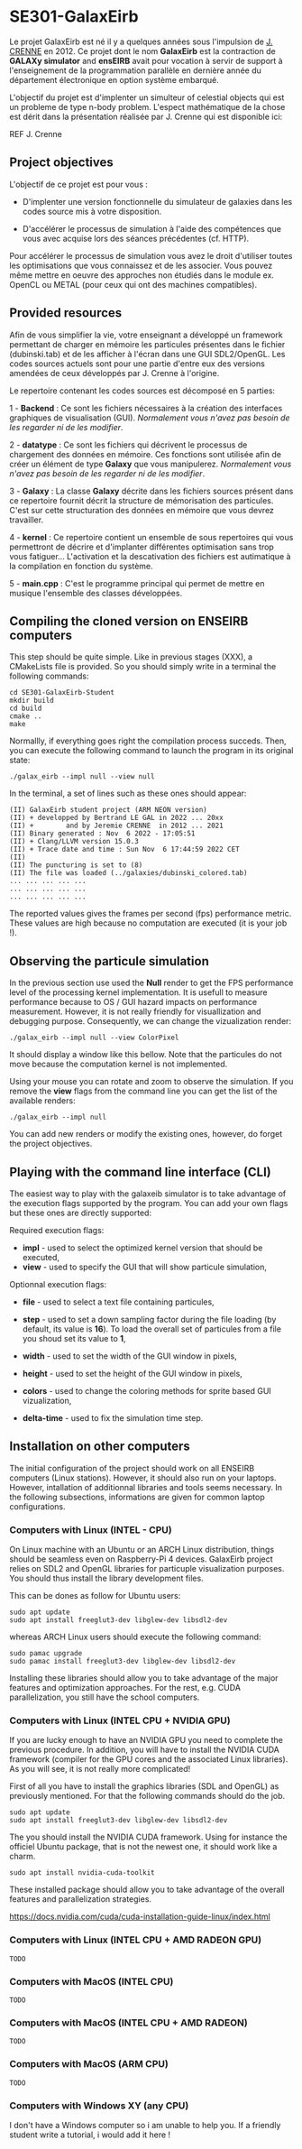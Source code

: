 # SE301-GalaxEirb
 
 Le projet GalaxEirb est né il y a quelques années sous l'impulsion de [J. CRENNE](https://www.linkedin.com/in/jeremiecrenne) en 2012. Ce projet dont le nom **GalaxEirb** est la contraction de **GALAXy simulator** and **ensEIRB** avait pour vocation à servir de support à l'enseignement de la programmation parallèle en dernière année du département électronique en option système embarqué.

L'objectif du projet est d'implenter un simulteur of celestial objects qui est un probleme de type n-body problem. L'espect mathématique de la chose est dérit dans la présentation réalisée par J. Crenne qui est disponible ici:

REF J. Crenne

## Project objectives

L'objectif de ce projet est pour vous :

- D'implenter une version fonctionnelle du simulateur de galaxies dans les codes source mis à votre disposition.

- D'accélérer le processus de simulation à l'aide des compétences que vous avec acquise lors des séances précédentes (cf. HTTP).

Pour accélérer le processus de simulation vous avez le droit d'utiliser toutes les optimisations que vous connaissez et de les associer. Vous pouvez même mettre en oeuvre des approches non étudiés dans le module ex. OpenCL ou METAL (pour ceux qui ont des machines compatibles).

## Provided resources

Afin de vous simplifier la vie, votre enseignant a développé un framework permettant de charger en mémoire les particules présentes dans le fichier (dubinski.tab) et de les afficher à l'écran dans une GUI SDL2/OpenGL. Les codes sources actuels sont pour une partie d'entre eux des versions amendées de ceux développés par J. Crenne à l'origine.

Le repertoire contenant les codes sources est décomposé en 5 parties:

1 - **Backend** : Ce sont les fichiers nécessaires à la création des interfaces graphiques de visualisation (GUI). *Normalement vous n'avez pas besoin de les regarder ni de les modifier*.

2 - **datatype** : Ce sont les fichiers qui décrivent le processus de chargement des données en mémoire. Ces fonctions sont utilisée afin de créer un élément de type **Galaxy** que vous manipulerez. *Normalement vous n'avez pas besoin de les regarder ni de les modifier*.

3 - **Galaxy** : La classe **Galaxy** décrite dans les fichiers sources présent dans ce repertoire fournit décrit la structure de mémorisation des particules. C'est sur cette structuration des données en mémoire que vous devrez travailler.

4 - **kernel** : Ce repertoire contient un ensemble de sous repertoires qui vous permettront de décrire et d'implanter différentes optimisation sans trop vous fatiguer... L'activation et la descativation des fichiers est autimatique à la compilation en fonction du système.

5 - **main.cpp** : C'est le programme principal qui permet de mettre en musique l'ensemble des classes développées.


## Compiling the cloned version on ENSEIRB computers

This step should be quite simple. Like in previous stages (XXX), a CMakeLists file is provided. So you should simply write in a terminal the following commands:

```
cd SE301-GalaxEirb-Student
mkdir build
cd build
cmake ..
make
```

Normallly, if everything goes right the compilation process succeds. Then, you can execute the following command to launch the program in its original state:

```
./galax_eirb --impl null --view null
```

In the terminal, a set of lines such as these ones should appear:

```
(II) GalaxEirb student project (ARM NEON version)
(II) + developped by Bertrand LE GAL in 2022 ... 20xx
(II) +        and by Jeremie CRENNE  in 2012 ... 2021
(II) Binary generated : Nov  6 2022 - 17:05:51
(II) + Clang/LLVM version 15.0.3
(II) + Trace date and time : Sun Nov  6 17:44:59 2022 CET
(II)
(II) The puncturing is set to (8)
(II) The file was loaded (../galaxies/dubinski_colored.tab)
... ... ... ... ...
... ... ... ... ...
... ... ... ... ...
```

The reported values gives the frames per second (fps) performance metric. These values are high because no computation are executed (it is your job !).


## Observing the particule simulation

In the previous section use used the **Null** render to get the FPS performance level of the processing kernel implementation. It is usefull to measure performance because to OS / GUI hazard impacts on performance measurement. However, it is not really friendly for visuallization and debugging purpose. Consequently, we can change the vizualization render:

```
./galax_eirb --impl null --view ColorPixel
```

It should display a window like this bellow. Note that the particules do not move because the computation kernel is not implemented.


Using your mouse you can rotate and zoom to observe the simulation. If you remove the **view** flags from the command line you can get the list of the available renders:

```
./galax_eirb --impl null
```

You can add new renders or modify the existing ones, however, do forget the project objectives.



## Playing with the command line interface (CLI)

The easiest way to play with the galaxeib simulator is to take advantage of the execution flags supported by the program. You can add your own flags but these ones are directly supported: 

Required execution flags:

- **impl**       - used to select the optimized kernel version that should be executed,
- **view**       - used to specify the GUI that will show particule simulation,

Optionnal execution flags:

- **file**       - used to select a text file containing particules,
- **step**       - used to set a down sampling factor during the file loading (by default, its value is **16**). To load the overall set of particules from a file you shoud set its value to **1**,

- **width**      - used to set the width of the GUI window in pixels,
- **height**     - used to set the height of the GUI window in pixels,
- **colors**     - used to change the coloring methods for sprite based GUI vizualization,

- **delta-time** - used to fix the simulation time step.


## Installation on other computers

The initial configuration of the project should work on all ENSEIRB computers (Linux stations). However, it should also run on your laptops. However, intallation of additionnal libraries and tools seems necessary. In the following subsections, informations are given for common laptop configurations.

### Computers with Linux (INTEL - CPU)

On Linux machine with an Ubuntu or an ARCH Linux distribution, things should be seamless even on Raspberry-Pi 4 devices. GalaxEirb project relies on SDL2 and OpenGL libraries for particuple visualization purposes. You should thus install the library development files.

This can be dones as follow for Ubuntu users:

```
sudo apt update
sudo apt install freeglut3-dev libglew-dev libsdl2-dev
```

whereas ARCH Linux users should execute the following command:

```
sudo pamac upgrade
sudo pamac install freeglut3-dev libglew-dev libsdl2-dev
```

Installing these libraries should allow you to take advantage of the major features and optimization approaches. For the rest, e.g. CUDA parallelization, you still have the school computers.


### Computers with Linux (INTEL CPU + NVIDIA GPU)

If you are lucky enough to have an NVIDIA GPU you need to complete the previous procedure. In addition, you will have to install the NVIDIA CUDA framework (compiler for the GPU cores and the associated Linux libraries). As you will see, it is not really more complicated!

First of all you have to install the graphics libraries (SDL and OpenGL) as previously mentioned. For that the following commands should do the job.

```
sudo apt update
sudo apt install freeglut3-dev libglew-dev libsdl2-dev
```

The you should install the NVIDIA CUDA framework. Using for instance the officiel Ubuntu package, that is not the newest one, it should work like a charm.

```
sudo apt install nvidia-cuda-toolkit
```

These installed package should allow you to take advantage of the overall features and parallelization strategies.


https://docs.nvidia.com/cuda/cuda-installation-guide-linux/index.html

### Computers with Linux (INTEL CPU + AMD RADEON GPU)

```
TODO
```

### Computers with MacOS (INTEL CPU)

```
TODO
```

### Computers with MacOS (INTEL CPU + AMD RADEON)

```
TODO
```

### Computers with MacOS (ARM CPU)

```
TODO
```

### Computers with Windows XY (any CPU)

I don't have a Windows computer so i am unable to help you. If a friendly student write a tutorial, i would add it here !
